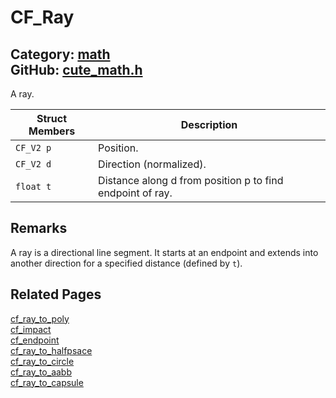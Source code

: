 [](../header.md ':include')

# CF_Ray

Category: [math](/api_reference?id=math)  
GitHub: [cute_math.h](https://github.com/RandyGaul/cute_framework/blob/master/include/cute_math.h)  
---

A ray.

Struct Members | Description
--- | ---
`CF_V2 p` | Position.
`CF_V2 d` | Direction (normalized).
`float t` | Distance along d from position p to find endpoint of ray.

## Remarks

A ray is a directional line segment. It starts at an endpoint and extends into another direction for a specified distance (defined by `t`).

## Related Pages

[cf_ray_to_poly](/collision/cf_ray_to_poly.md)  
[cf_impact](/collision/cf_impact.md)  
[cf_endpoint](/collision/cf_endpoint.md)  
[cf_ray_to_halfpsace](/collision/cf_ray_to_halfpsace.md)  
[cf_ray_to_circle](/collision/cf_ray_to_circle.md)  
[cf_ray_to_aabb](/collision/cf_ray_to_aabb.md)  
[cf_ray_to_capsule](/collision/cf_ray_to_capsule.md)  
